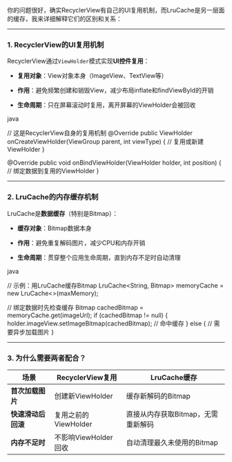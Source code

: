 你的问题很好，确实RecyclerView有自己的UI复用机制，而LruCache是另一层面的缓存，我来详细解释它们的区别和关系：

---

### **1. RecyclerView的UI复用机制**

RecyclerView通过`ViewHolder`模式实现**UI控件复用**：

- **复用对象**：View对象本身（ImageView、TextView等）
    
- **作用**：避免频繁创建和销毁View，减少布局inflate和findViewById的开销
    
- **生命周期**：只在屏幕滚动时复用，离开屏幕的ViewHolder会被回收
    

java

// 这是RecyclerView自身的复用机制
@Override
public ViewHolder onCreateViewHolder(ViewGroup parent, int viewType) {
    // 复用或新建ViewHolder
}

@Override
public void onBindViewHolder(ViewHolder holder, int position) {
    // 绑定数据到复用的ViewHolder
}

---

### **2. LruCache的内存缓存机制**

LruCache是**数据缓存**（特别是Bitmap）：

- **缓存对象**：Bitmap数据本身
    
- **作用**：避免重复解码图片，减少CPU和内存开销
    
- **生命周期**：贯穿整个应用生命周期，直到内存不足时自动清理
    

java

// 示例：用LruCache缓存Bitmap
LruCache<String, Bitmap> memoryCache = new LruCache<>(maxMemory);

// 绑定数据时先检查缓存
Bitmap cachedBitmap = memoryCache.get(imageUrl);
if (cachedBitmap != null) {
    holder.imageView.setImageBitmap(cachedBitmap); // 命中缓存
} else {
    // 需要异步加载图片
}

---

### **3. 为什么需要两者配合？**

|场景|RecyclerView复用|LruCache缓存|
|---|---|---|
|**首次加载图片**|创建新ViewHolder|缓存新解码的Bitmap|
|**快速滑动后回滚**|复用之前的ViewHolder|直接从内存获取Bitmap，无需重新解码|
|**内存不足时**|不影响ViewHolder回收|自动清理最久未使用的Bitmap|